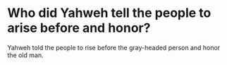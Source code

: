 # Who did Yahweh tell the people to arise before and honor?

Yahweh told the people to rise before the gray-headed person and honor the old man.
